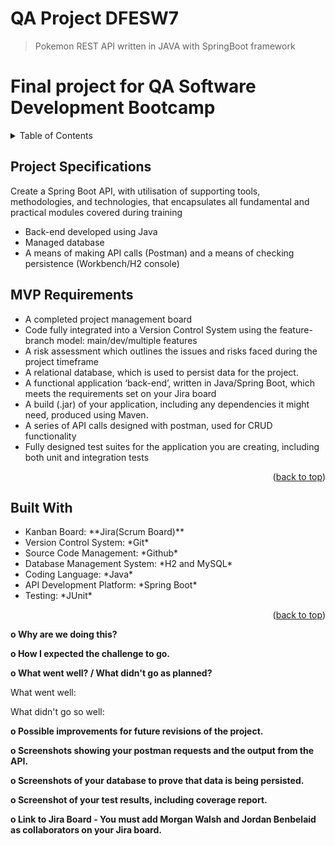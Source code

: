 <div id="top"></div>


<!--HEAD OF PROJECT -->
# QA Project DFESW7
>Pokemon REST API written in JAVA with SpringBoot framework

<h1>Final project for QA Software Development Bootcamp</h1>
<p></p>

<!-- TABLE OF CONTENTS -->
<details>
  <summary>Table of Contents</summary>
  <ol>
    <li><a href="#Project-Specifications">Project Specifications</a></li>
    <li><a href="#MVP-Requirements"> MVP Requirements</a></li>
    <li><a href="#Built-with">Built With</a></li>
    <li><a href="#Why-are-we-doing-this">Why are we doing this?</a></li>
    <li><a href="#How-I-expected-things-to-go">How I expected the challenge to go</a></li>
    <li><a href="#what-went-well">What went well</a></li>
    <li><a href="#what-went-wrong">What went wrong</a></li>
    <li><a href="#Possible-improvements-for-future-revisions">Possible improvements for future revisions</a></li>
    <li><a href="#Postman-/-API-Screenshots">Postman Screenshots</a></li>
    <li><a href="#Database-screenshots-to-show-Data-is-being-persistence">Screenshots to show data is being persisted in database</a></li>
    <li><a href="#Link-to-my-jira-board">Link to my Jira board</a></li>
  </ol>
</details>

<!-- About the project -->

## Project Specifications

Create a Spring Boot API, with utilisation of supporting tools, methodologies, and technologies, that encapsulates all fundamental and practical modules covered during training
<ul>
  <li> Back-end developed using Java</li>
  <li> Managed database</li>
  <li> A means of making API calls (Postman) and a means of checking persistence (Workbench/H2 console)</li>
</ul>
    
## MVP Requirements
<ul>
  <li>A completed project management board </li>
  <li>Code fully integrated into a Version Control System using the feature-branch model: main/dev/multiple features</li>
  <li>A risk assessment which outlines the issues and risks faced during the project timeframe </li>
  <li>A relational database, which is used to persist data for the project. </li>
  <li>A functional application ‘back-end’, written in Java/Spring Boot, which meets the requirements set on your Jira board</li>
  <li>A build (.jar) of your application, including any dependencies it might need, produced using Maven. </li>
  <li>A series of API calls designed with postman, used for CRUD functionality </li>
  <li>Fully designed test suites for the application you are creating, including both unit and integration tests</li>
</ul>

<p align="right">(<a href="#top">back to top</a>)</p>


## Built With
<ul>
  <li>Kanban Board: **Jira(Scrum Board)** </li>
  <li>Version Control System: *Git* </li>
  <li>Source Code Management: *Github* </li>
  <li>Database Management System: *H2 and MySQL* </li>
  <li>Coding Language: *Java* </li>
  <li>API Development Platform: *Spring Boot* </li>
  <li>Testing: *JUnit*
</ul>

<p align="right">(<a href="#top">back to top</a>)</p>

<p></p>
<p><b>o	Why are we doing this?</b></p>

<p></p>
<p><b>o	How I expected the challenge to go.</b></p>

<p></p>
<p><b>o	What went well? / What didn't go as planned?</b></p>
<p>What went well:</p>

<p></p>
<p>What didn't go so well:</p>

<p></p>
<p><b>o	Possible improvements for future revisions of the project.</b></p>

<p></p>
<p><b>o	Screenshots showing your postman requests and the output from the API.</b></p>
<p></p>

<p><b>o	Screenshots of your database to prove that data is being persisted.</b></p>

<p><b>o	Screenshot of your test results, including coverage report.</b></p>

<p></p>
<p><b>o	Link to Jira Board - You must add Morgan Walsh and Jordan Benbelaid as collaborators on your Jira board. </b></p>

